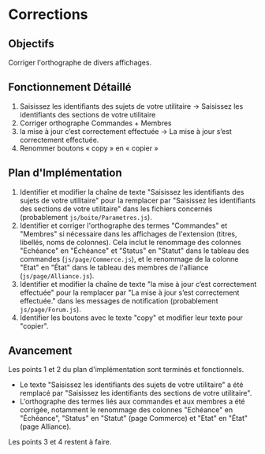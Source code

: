 # Corrections

## Objectifs
Corriger l'orthographe de divers affichages.

## Fonctionnement Détaillé
1. Saisissez les identifiants des sujets de votre utilitaire -> Saisissez les identifiants des sections de votre utilitaire
2. Corriger orthographe Commandes + Membres
3. la mise à jour c’est correctement effectuée -> La mise à jour s’est correctement effectuée.
4. Renommer boutons « copy » en « copier »

## Plan d'Implémentation
1.  Identifier et modifier la chaîne de texte "Saisissez les identifiants des sujets de votre utilitaire" pour la remplacer par "Saisissez les identifiants des sections de votre utilitaire" dans les fichiers concernés (probablement `js/boite/Parametres.js`).
2.  Identifier et corriger l'orthographe des termes "Commandes" et "Membres" si nécessaire dans les affichages de l'extension (titres, libellés, noms de colonnes). Cela inclut le renommage des colonnes "Echéance" en "Échéance" et "Status" en "Statut" dans le tableau des commandes (`js/page/Commerce.js`), et le renommage de la colonne "Etat" en "État" dans le tableau des membres de l'alliance (`js/page/Alliance.js`).
3.  Identifier et modifier la chaîne de texte "la mise à jour c’est correctement effectuée" pour la remplacer par "La mise à jour s’est correctement effectuée." dans les messages de notification (probablement `js/page/Forum.js`).
4.  Identifier les boutons avec le texte "copy" et modifier leur texte pour "copier".

## Avancement
Les points 1 et 2 du plan d'implémentation sont terminés et fonctionnels.
- Le texte "Saisissez les identifiants des sujets de votre utilitaire" a été remplacé par "Saisissez les identifiants des sections de votre utilitaire".
- L'orthographe des termes liés aux commandes et aux membres a été corrigée, notamment le renommage des colonnes "Echéance" en "Échéance", "Status" en "Statut" (page Commerce) et "Etat" en "État" (page Alliance).

Les points 3 et 4 restent à faire.
